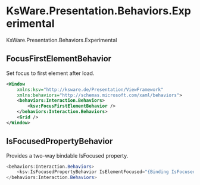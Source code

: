 ﻿# KsWare.Presentation.Behaviors.Experimental
KsWare.Presentation.Behaviors.Experimental

## FocusFirstElementBehavior
Set focus to first element after load.  
```xml
<Window
    xmlns:ksv="http://ksware.de/Presentation/ViewFramework"
    xmlns:behaviors="http://schemas.microsoft.com/xaml/behaviors">
    <behaviors:Interaction.Behaviors>
        <ksv:FocusFirstElementBehavior />
    </behaviors:Interaction.Behaviors>
    <Grid />
</Window>
```

## IsFocusedPropertyBehavior
Provides a two-way bindable IsFocused property.

```csharp
<behaviors:Interaction.Behaviors>
    <ksv:IsFocusedPropertyBehavior IsElementFocused="{Binding IsFocused}"/>
</behaviors:Interaction.Behaviors>
```